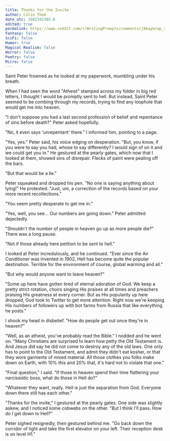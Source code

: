 ```yaml
---
title: Thanks for the Invite
author: Colin Thom
date_utc: 1602342385.0
edited: true
permalink: https://www.reddit.com/r/WritingPrompts/comments/j8kaym/wp_you_died_and_was_sent_to_hell_but_upon/
Fantasy: false
SciFi: false
Humor: true
Magical Realism: false
Horror: false
Poetry: false
Micro: false
---
```

Saint Peter frowned as he looked at my paperwork, mumbling under his breath.

When I had seen the word "Atheist" stamped across my folder in big red letters, I thought I would be promptly sent to hell. But instead, Saint Peter seemed to be combing through my records, trying to find any loophole that would get me into heaven.

"I don't suppose you had a last second profession of belief and repentance of sins before death?" Peter asked hopefully.

"No, it even says 'unrepentant' there." I informed him, pointing to a page.

"Yes, yes." Peter said, his voice edging on desperation. "But, you know, if you were to say you had, whose to say differently? I would sign of on it and we could get you in." He gestured at the pearly gates, which now that I looked at them, showed sins of disrepair. Flecks of paint were pealing off the bars.

"But that would be a lie."

Peter squeaked and dropped his pen. "No one is saying anything about lying!" He protested. "Just, um, a correction of the records based on your more recent recollections."

"You seem pretty desperate to get me in."

"Yes, well, you see... Our numbers are going down." Peter admitted dejectedly.

"Shouldn't the number of people in heaven go up as more people die?" There was a long pause.

"Not if those already here petition to be sent to hell."

I looked at Peter incredulously, and he continued. "Ever since the Air Conditioner was invented in 1902, Hell has become quite the popular destination. Terrible for the environment of course, global warming and all."

"But why would anyone want to leave heaven?"

"Some up here have gotten tired of eternal adoration of God. We keep a pretty strict rotation, choirs singing His praises at all times and preachers praising His greatness at every corner. But as His popularity up here dropped, God took to Twitter to get more attention. Right now we're keeping His numbers of followers up with bot farms from Russia that like everything he posts."

I shook my head in disbelief. "How do people get out once they're in heaven?"

"Well, as an atheist, you've probably read the Bible." I nodded and he went on. "Many Christians are surprised to learn how petty the Old Testament is. And Jesus did say he did not come to destroy any of the old laws. One only has to point to the Old Testament, and admit they didn't eat kosher, or that they wore garments of mixed material. All those clothes you folks make down on Earth, with 10% this and 20% that, it's hard not to violate that one."

"Final question," I said. "If those in heaven spend their time flattering your narcissistic boss, what do those in Hell do?"

"Whatever they want, really. Hell is just the separation from God. Everyone down there still has each other."

"Thanks for the invite," I gestured at the pearly gates. One side was slightly askew, and I noticed some cobwebs on the other. "But I think I'll pass. How do I get down to Hell?"

Peter sighed resignedly, then gestured behind me. "Go back down the corridor of light and take the first elevator on your left. Their reception desk is on level H1."
